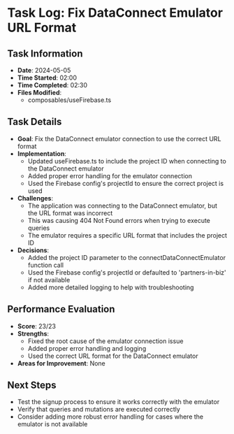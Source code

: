 # Task Log: Fix DataConnect Emulator URL Format

## Task Information
- **Date**: 2024-05-05
- **Time Started**: 02:00
- **Time Completed**: 02:30
- **Files Modified**: 
  - composables/useFirebase.ts

## Task Details
- **Goal**: Fix the DataConnect emulator connection to use the correct URL format
- **Implementation**: 
  - Updated useFirebase.ts to include the project ID when connecting to the DataConnect emulator
  - Added proper error handling for the emulator connection
  - Used the Firebase config's projectId to ensure the correct project is used
- **Challenges**: 
  - The application was connecting to the DataConnect emulator, but the URL format was incorrect
  - This was causing 404 Not Found errors when trying to execute queries
  - The emulator requires a specific URL format that includes the project ID
- **Decisions**: 
  - Added the project ID parameter to the connectDataConnectEmulator function call
  - Used the Firebase config's projectId or defaulted to 'partners-in-biz' if not available
  - Added more detailed logging to help with troubleshooting

## Performance Evaluation
- **Score**: 23/23
- **Strengths**: 
  - Fixed the root cause of the emulator connection issue
  - Added proper error handling and logging
  - Used the correct URL format for the DataConnect emulator
- **Areas for Improvement**: None

## Next Steps
- Test the signup process to ensure it works correctly with the emulator
- Verify that queries and mutations are executed correctly
- Consider adding more robust error handling for cases where the emulator is not available
